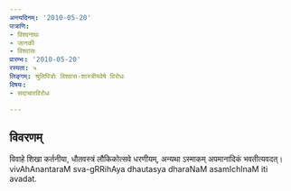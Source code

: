 ```yaml
---
अन्त्यदिनम्: '2010-05-20'
पात्राणि:
- विश्वनाथः
- जानकी
- विश्वासः
प्रारम्भः: '2010-05-20'
रस्यता: ५
लिङ्गम्: श्रुतिपित्रोः विश्वास-शास्त्रीयवेषे विरोधः
विषयः:
- सदाचारविरोधः

---
```


## विवरणम्
विवाहे शिखा कर्तनीया, धौतवस्त्रं लौकिकोत्सवे धरणीयम्, अन्यथा ऽस्माकम् अपमानादिकं भवतीत्यवदत्।
 vivAhAnantaraM sva-gRRihAya dhautasya dharaNaM asamIchInaM iti avadat.

